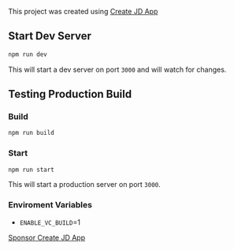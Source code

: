 This project was created using [Create JD App](https://github.com/OrJDev/create-jd-app)

## Start Dev Server

```bash
npm run dev
```

This will start a dev server on port `3000` and will watch for changes.

## Testing Production Build

### Build

```bash
npm run build
```

### Start

```bash
npm run start
```

This will start a production server on port `3000`.

### Enviroment Variables

- `ENABLE_VC_BUILD`=1  
  
[Sponsor Create JD App](https://github.com/sponsors/OrJDev)
